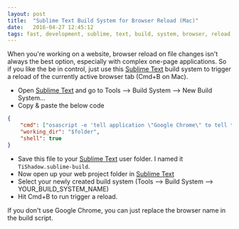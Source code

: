 ```yaml
---
layout: post
title:  "Sublime Text Build System for Browser Reload (Mac)"
date:   2016-04-27 12:45:12
tags: fast, development, sublime, text, build, system, browser, reload, web, chrome, mac
---
```

When you're working on a website, browser reload on file changes isn't always the best option, especially with complex one-page applications. So if you like the be in control, just use this [Sublime Text][sublime_text] build system to trigger a reload of the currently active browser tab (Cmd+B on Mac).

* Open [Sublime Text][sublime_text] and go to Tools --> Build System --> New Build System...
* Copy & paste the below code
```json
{
	"cmd": ["osascript -e 'tell application \"Google Chrome\" to tell the active tab of its first window to reload'"],
	"working_dir": "$folder",
	"shell": true
}
```
* Save this file to your [Sublime Text][sublime_text] user folder. I named it `TiShadow.sublime-build`.
* Now open up your web project folder in [Sublime Text][sublime_text]
* Select your newly created build system (Tools --> Build System --> YOUR_BUILD_SYSTEM_NAME)
* Hit Cmd+B to run trigger a reload.

If you don't use Google Chrome, you can just replace the browser name in the build script.

[sublime_text]: http://www.sublimetext.com/
